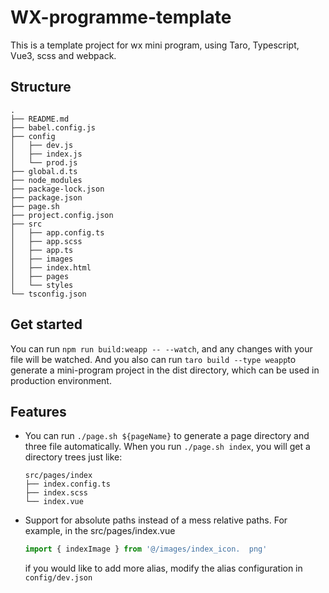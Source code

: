 # WX-programme-template
This is a template project for wx mini program, using Taro, Typescript, Vue3, scss and webpack.

## Structure
```
.
├── README.md
├── babel.config.js
├── config
│   ├── dev.js
│   ├── index.js
│   └── prod.js
├── global.d.ts
├── node_modules
├── package-lock.json
├── package.json
├── page.sh
├── project.config.json
├── src
│   ├── app.config.ts
│   ├── app.scss
│   ├── app.ts
│   ├── images
│   ├── index.html
│   ├── pages
│   └── styles
└── tsconfig.json
```
## Get started
You can run `npm run build:weapp -- --watch`,
and any changes with your file will be watched.
And you also can run `taro build --type weapp`to generate a mini-program project in the dist directory, which can be used in production environment. 
## Features
- You can run `./page.sh ${pageName}` to generate a page directory and three file automatically.
  When you run
  ```./page.sh index```, you will get a directory trees just like:
  ```
  src/pages/index
  ├── index.config.ts
  ├── index.scss
  └── index.vue
  ```
- Support for absolute paths instead of a mess relative paths.
For example, in the src/pages/index.vue
  ```js
  import { indexImage } from '@/images/index_icon.  png'
  ```
  if you would like to add more alias, modify the alias configuration in   ```config/dev.json```